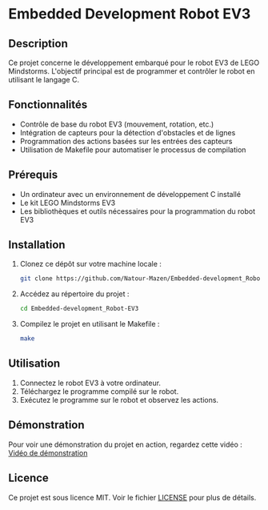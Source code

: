 # Embedded Development Robot EV3

## Description

Ce projet concerne le développement embarqué pour le robot EV3 de LEGO Mindstorms. L'objectif principal est de programmer et contrôler le robot en utilisant le langage C.

## Fonctionnalités

- Contrôle de base du robot EV3 (mouvement, rotation, etc.)
- Intégration de capteurs pour la détection d'obstacles et de lignes
- Programmation des actions basées sur les entrées des capteurs
- Utilisation de Makefile pour automatiser le processus de compilation

## Prérequis

- Un ordinateur avec un environnement de développement C installé
- Le kit LEGO Mindstorms EV3
- Les bibliothèques et outils nécessaires pour la programmation du robot EV3

## Installation

1. Clonez ce dépôt sur votre machine locale :
   ```sh
   git clone https://github.com/Natour-Mazen/Embedded-development_Robot-EV3.git
   ```

2. Accédez au répertoire du projet :
   ```sh
   cd Embedded-development_Robot-EV3
   ```

3. Compilez le projet en utilisant le Makefile :
   ```sh
   make
   ```

## Utilisation

1. Connectez le robot EV3 à votre ordinateur.
2. Téléchargez le programme compilé sur le robot.
3. Exécutez le programme sur le robot et observez les actions.

## Démonstration

Pour voir une démonstration du projet en action, regardez cette vidéo : [Vidéo de démonstration](https://www.youtube.com/watch?v=1SYE76HOQPU)

## Licence

Ce projet est sous licence MIT. Voir le fichier [LICENSE](LICENSE) pour plus de détails.
